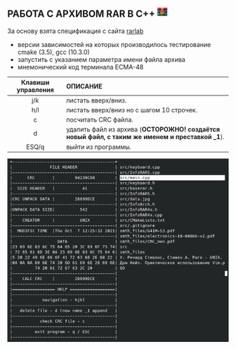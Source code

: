 РАБОТА С АРХИВОМ RAR В C++  <img src="https://github.com/predbannikov/readMetaData/blob/master/rar.png" width="24">
--------------------

За основу взята спецификация с сайта [rarlab][1]

- версии зависимостей на которых производилось тестирование cmake (3.5), gcc (10.3.0)
- запустить с указанием параметра имени файла архива
- мнемонический код терминала ECMA-48

|Клавиши управления|ОПИСАНИЕ|
|:-------------:|:------------------|
|j/k| листать вверх/вниз. |
| h/l | листать вверх/вниз но с шагом 10 строчек. 
|c| посчитать CRC файла. |
|d| удалить файл из архива (**ОСТОРОЖНО! создаётся новый файл, с таким же именем и преставкой _1**). |
|ESQ/q| выйти из программы. |

[1]: https://www.rarlab.com/technote.htm

![alt-текст][logo]

[logo]: https://github.com/predbannikov/readMetaData/blob/master/screenshot.png
 "работа программы"
